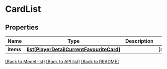 # CardList

## Properties
Name | Type | Description | Notes
------------ | ------------- | ------------- | -------------
**items** | [**list[PlayerDetailCurrentFavouriteCard]**](PlayerDetailCurrentFavouriteCard.md) |  | [optional] 

[[Back to Model list]](../README.md#documentation-for-models) [[Back to API list]](../README.md#documentation-for-api-endpoints) [[Back to README]](../README.md)

